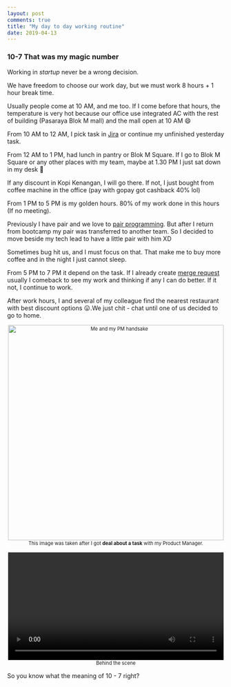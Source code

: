 ```yaml
---
layout: post
comments: true
title: "My day to day working routine"
date: 2019-04-13
---
```

<h3>10-7 That was my magic number</h3>

Working in <i>startup</i> never be a wrong decision.

We have freedom to choose our work day, <!--break-->but we must work 8 hours + 1 hour break time.

Usually people come at 10 AM, and me too. If I come before that hours, the temperature is very hot because our office use integrated AC with the rest of building (Pasaraya Blok M mall) and the mall open at 10 AM :smile:

From 10 AM to 12 AM, I pick task in [Jira][1] or continue my unfinished yesterday task.

From 12 AM to 1 PM, had lunch in pantry or Blok M Square. If I go to Blok M Square or any other places with my team, maybe at 1.30 PM I just sat down in my desk :grimacing:

If any discount in Kopi Kenangan, I will go there. If not, I just bought from coffee machine in the office (pay with gopay got cashback 40% lol)

From 1 PM to 5 PM is my golden hours. 80% of my work done in this hours (If no meeting).

Previously I have pair and we love to [pair programming][2]. But after I return from bootcamp my pair was transferred to another team. So I decided to move beside my tech lead to have a little pair with him XD

Sometimes bug hit us, and I must focus on that. That make me to buy more coffee and in the night I just cannot sleep.

From 5 PM to 7 PM it depend on the task. If I already create [merge request][3] usually I comeback to see my work and thinking if any I can do better. If it not, I continue to work.

After work hours, I and several of my colleague find the nearest restaurant with best discount options :stuck_out_tongue:.We just chit - chat until one of us decided to go to home.


<p align="center">
  <div style="width:image width px; font-size:80%; text-align:center;">
    <img src="/assets/images/posts/{{ page.date | date: '%Y-%m-%d' }}/{{ page.title | downcase | strip | replace:' ','-' }}/wawan-and-wawan-handsake.jpg" alt="Me and my PM handsake" width="500" />
    <br>This image was taken after I got <b>deal about a task</b> with my Product Manager.
  </div>
</p>

<p align="center">
<div style="width:video width px; font-size:80%; text-align:center;">
    <video width="500" controls>
      <source src="/assets/images/posts/{{ page.date | date: '%Y-%m-%d' }}/{{ page.title | downcase | strip | replace:' ','-' }}/wawan-and-wawan-handsake-behind-the-scene.mp4" type="video/mp4">
      Your browser does not support HTML5 video.
    </video>
    <br>Behind the scene
    </div>
</p>

So you know what the meaning of 10 - 7 right?

[1]: https://www.atlassian.com/software/jira
[2]: https://en.wikipedia.org/wiki/Pair_programming
[3]: https://docs.gitlab.com/ee/user/project/merge_requests/
